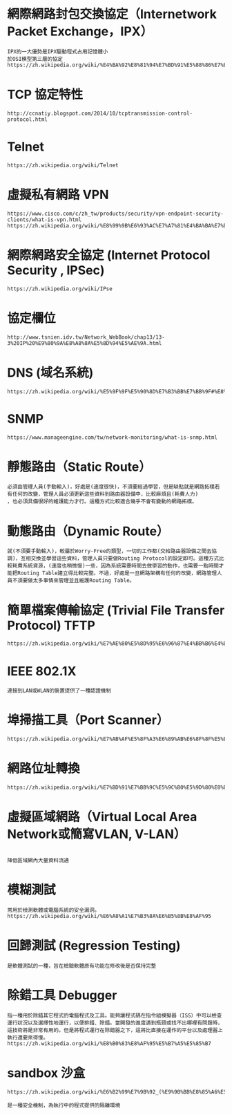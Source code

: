 # 網際網路封包交換協定（Internetwork Packet Exchange，IPX）
~~~
IPX的一大優勢是IPX驅動程式占用記憶體小
於OSI模型第三層的協定
https://zh.wikipedia.org/wiki/%E4%BA%92%E8%81%94%E7%BD%91%E5%88%86%E7%BB%84%E4%BA%A4%E6%8D%A2%E5%8D%8F%E8%AE%AE
~~~
# TCP 協定特性
~~~
http://ccnatiy.blogspot.com/2014/10/tcptransmission-control-protocol.html
~~~ 
# Telnet
~~~
https://zh.wikipedia.org/wiki/Telnet
~~~
# 虛擬私有網路 VPN
~~~
https://www.cisco.com/c/zh_tw/products/security/vpn-endpoint-security-clients/what-is-vpn.html
https://zh.wikipedia.org/wiki/%E8%99%9B%E6%93%AC%E7%A7%81%E4%BA%BA%E7%B6%B2%E8%B7%AF
~~~
# 網際網路安全協定 (Internet Protocol Security , IPSec)
~~~
https://zh.wikipedia.org/wiki/IPse
~~~
# 協定欄位 
~~~
http://www.tsnien.idv.tw/Network_WebBook/chap13/13-3%20IP%20%E9%80%9A%E8%A8%8A%E5%8D%94%E5%AE%9A.html
~~~
# DNS (域名系統)
~~~
https://zh.wikipedia.org/wiki/%E5%9F%9F%E5%90%8D%E7%B3%BB%E7%BB%9F#%E8%AE%B0%E5%BD%95%E7%B1%BB%E5%9E%8B
~~~
# SNMP 
~~~
https://www.manageengine.com/tw/network-monitoring/what-is-snmp.html
~~~
# 靜態路由（Static Route）
~~~
必須由管理人員(手動輸入)，好處是(速度很快)，不須要經過學習，但是缺點就是網路拓樸若有任何的改變，管理人員必須更新這些資料到路由器設備中，比較麻煩且(耗費人力)
，也必須具備很好的維護能力才行。這種方式比較適合幾乎不會有變動的網路拓樸。
~~~
# 動態路由（Dynamic Route）
~~~
就(不須要手動輸入)，較屬於Worry-Free的類型，一切的工作都(交給路由器設備之間去協調)，互相交換並學習這些資料，管理人員只要做Routing Protocol的設定即可。這種方式比較耗費系統資源，(速度也稍微慢)一些，因為系統需要時間去做學習的動作，也需要一點時間才能把Routing Table建立得比較完整。不過，好處是一旦網路架構有任何的改變，網路管理人員不須要做太多事情來管理並且維護Routing Table。
~~~
# 簡單檔案傳輸協定 (Trivial File Transfer Protocol) TFTP
~~~
https://zh.wikipedia.org/wiki/%E7%AE%80%E5%8D%95%E6%96%87%E4%BB%B6%E4%BC%A0%E8%BE%93%E5%8D%8F%E8%AE%AE
~~~
# IEEE 802.1X
~~~
連接到LAN或WLAN的裝置提供了一種認證機制
~~~
# 埠掃描工具（Port Scanner）
~~~
https://zh.wikipedia.org/wiki/%E7%AB%AF%E5%8F%A3%E6%89%AB%E6%8F%8F%E5%B7%A5%E5%85%B7
~~~
# 網路位址轉換 
~~~ 
https://zh.wikipedia.org/wiki/%E7%BD%91%E7%BB%9C%E5%9C%B0%E5%9D%80%E8%BD%AC%E6%8D%A2
~~~
# 虛擬區域網路（Virtual Local Area Network或簡寫VLAN, V-LAN）
~~~

降低區域網內大量資料流通

~~~

# 模糊測試  
~~~
常用於檢測軟體或電腦系統的安全漏洞。
https://zh.wikipedia.org/wiki/%E6%A8%A1%E7%B3%8A%E6%B5%8B%E8%AF%95
~~~
# 回歸測試 (Regression Testing)
~~~
是軟體測試的一種，旨在檢驗軟體原有功能在修改後是否保持完整
~~~
# 除錯工具 Debugger
~~~
指一種用於除錯其它程式的電腦程式及工具。能夠讓程式碼在指令組模擬器（ISS）中可以檢查運行狀況以及選擇性地運行，以便排錯、除錯。當開發的進度遇到瓶頸或找不出哪裡有問題時，這技術將是非常有用的。但是將程式運行在除錯器之下，這將比直接在運作的平台以及處理器上執行還要來得慢。
https://zh.wikipedia.org/wiki/%E8%B0%83%E8%AF%95%E5%B7%A5%E5%85%B7
~~~
# sandbox 沙盒
~~~
https://zh.wikipedia.org/wiki/%E6%B2%99%E7%9B%92_(%E9%9B%BB%E8%85%A6%E5%AE%89%E5%85%A8)

是一種安全機制，為執行中的程式提供的隔離環境

~~~








